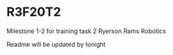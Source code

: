# R3F20T2
Milestone 1-2 for training task 2 Ryerson Rams Robotics

Readme will be updated by tonight
